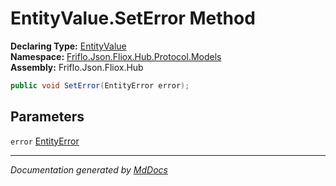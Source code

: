 ﻿<!--  
  <auto-generated>   
    The contents of this file were generated by a tool.  
    Changes to this file may be list if the file is regenerated  
  </auto-generated>   
-->

# EntityValue.SetError Method

**Declaring Type:** [EntityValue](../index.md)  
**Namespace:** [Friflo.Json.Fliox.Hub.Protocol.Models](../../index.md)  
**Assembly:** Friflo.Json.Fliox.Hub

```csharp
public void SetError(EntityError error);
```

## Parameters

`error`  [EntityError](../../EntityError/index.md)

___

*Documentation generated by [MdDocs](https://github.com/ap0llo/mddocs)*
